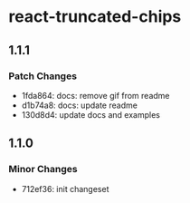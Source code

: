 # react-truncated-chips

## 1.1.1

### Patch Changes

- 1fda864: docs: remove gif from readme
- d1b74a8: docs: update readme
- 130d8d4: update docs and examples

## 1.1.0

### Minor Changes

- 712ef36: init changeset
